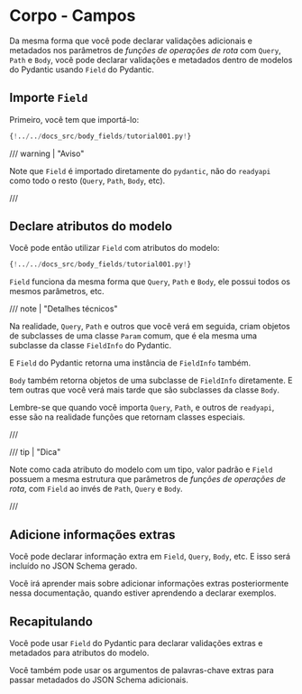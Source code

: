 # Corpo - Campos

Da mesma forma que você pode declarar validações adicionais e metadados nos parâmetros de _funções de operações de rota_ com `Query`, `Path` e `Body`, você pode declarar validações e metadados dentro de modelos do Pydantic usando `Field` do Pydantic.

## Importe `Field`

Primeiro, você tem que importá-lo:

```Python hl_lines="4"
{!../../docs_src/body_fields/tutorial001.py!}
```

/// warning | "Aviso"

Note que `Field` é importado diretamente do `pydantic`, não do `readyapi` como todo o resto (`Query`, `Path`, `Body`, etc).

///

## Declare atributos do modelo

Você pode então utilizar `Field` com atributos do modelo:

```Python hl_lines="11-14"
{!../../docs_src/body_fields/tutorial001.py!}
```

`Field` funciona da mesma forma que `Query`, `Path` e `Body`, ele possui todos os mesmos parâmetros, etc.

/// note | "Detalhes técnicos"

Na realidade, `Query`, `Path` e outros que você verá em seguida, criam objetos de subclasses de uma classe `Param` comum, que é ela mesma uma subclasse da classe `FieldInfo` do Pydantic.

E `Field` do Pydantic retorna uma instância de `FieldInfo` também.

`Body` também retorna objetos de uma subclasse de `FieldInfo` diretamente. E tem outras que você verá mais tarde que são subclasses da classe `Body`.

Lembre-se que quando você importa `Query`, `Path`, e outros de `readyapi`, esse são na realidade funções que retornam classes especiais.

///

/// tip | "Dica"

Note como cada atributo do modelo com um tipo, valor padrão e `Field` possuem a mesma estrutura que parâmetros de _funções de operações de rota_, com `Field` ao invés de `Path`, `Query` e `Body`.

///

## Adicione informações extras

Você pode declarar informação extra em `Field`, `Query`, `Body`, etc. E isso será incluído no JSON Schema gerado.

Você irá aprender mais sobre adicionar informações extras posteriormente nessa documentação, quando estiver aprendendo a declarar exemplos.

## Recapitulando

Você pode usar `Field` do Pydantic para declarar validações extras e metadados para atributos do modelo.

Você também pode usar os argumentos de palavras-chave extras para passar metadados do JSON Schema adicionais.
